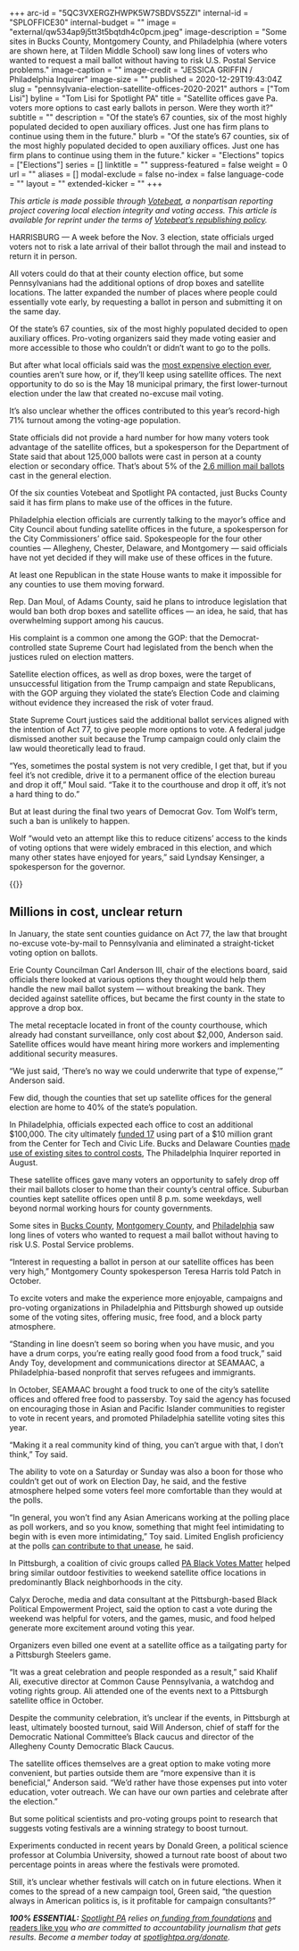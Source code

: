 +++
arc-id = "5QC3VXERGZHWPK5W7SBDVS5ZZI"
internal-id = "SPLOFFICE30"
internal-budget = ""
image = "external/qw534ap9j5tt3t5bqtdh4c0pcm.jpeg"
image-description = "Some sites in Bucks County, Montgomery County, and Philadelphia (where voters are shown here, at Tilden Middle School) saw long lines of voters who wanted to request a mail ballot without having to risk U.S. Postal Service problems."
image-caption = ""
image-credit = "JESSICA GRIFFIN / Philadelphia Inquirer"
image-size = ""
published = 2020-12-29T19:43:04Z
slug = "pennsylvania-election-satellite-offices-2020-2021"
authors = ["Tom Lisi"]
byline = "Tom Lisi for Spotlight PA"
title = "Satellite offices gave Pa. voters more options to cast early ballots in person. Were they worth it?"
subtitle = ""
description = "Of the state’s 67 counties, six of the most highly populated decided to open auxiliary offices. Just one has firm plans to continue using them in the future."
blurb = "Of the state’s 67 counties, six of the most highly populated decided to open auxiliary offices. Just one has firm plans to continue using them in the future."
kicker = "Elections"
topics = ["Elections"]
series = []
linktitle = ""
suppress-featured = false
weight = 0
url = ""
aliases = []
modal-exclude = false
no-index = false
language-code = ""
layout = ""
extended-kicker = ""
+++

<i>This article is made possible through </i><a href="http://votebeat.org/"><i>Votebeat</i></a><i>, a nonpartisan reporting project covering local election integrity and voting access. This article is available for reprint under the terms of </i><a href="https://votebeat.org/republishing/"><i>Votebeat’s republishing policy</i></a><i>.</i>

HARRISBURG — A week before the Nov. 3 election, state officials urged voters not to risk a late arrival of their ballot through the mail and instead to return it in person.

All voters could do that at their county election office, but some Pennsylvanians had the additional options of drop boxes and satellite locations. The latter expanded the number of places where people could essentially vote early, by requesting a ballot in person and submitting it on the same day.

Of the state’s 67 counties, six of the most highly populated decided to open auxiliary offices. Pro-voting organizers said they made voting easier and more accessible to those who couldn’t or didn’t want to go to the polls.

But after what local officials said was the <a href="https://www.spotlightpa.org/news/2020/12/pennsylvania-election-2020-costs-counties-coroanvirus-funding/">most expensive election ever</a>, counties aren’t sure how, or if, they’ll keep using satellite offices. The next opportunity to do so is the May 18 municipal primary, the first lower-turnout election under the law that created no-excuse mail voting.

It’s also unclear whether the offices contributed to this year’s record-high 71% turnout among the voting-age population.

State officials did not provide a hard number for how many voters took advantage of the satellite offices, but a spokesperson for the Department of State said that about 125,000 ballots were cast in person at a county election or secondary office. That’s about 5% of the <a href="https://www.dos.pa.gov/VotingElections/BEST/Pages/BEST-Election-Stats.aspx">2.6 million mail ballots</a> cast in the general election.

<script src="https://www.spotlightpa.org/embed.js" async></script><div data-spl-embed-version="1" data-spl-src="https://www.spotlightpa.org/embeds/newsletter/"></div>

Of the six counties Votebeat and Spotlight PA contacted, just Bucks County said it has firm plans to make use of the offices in the future.

Philadelphia election officials are currently talking to the mayor’s office and City Council about funding satellite offices in the future, a spokesperson for the City Commissioners’ office said. Spokespeople for the four other counties — Allegheny, Chester, Delaware, and Montgomery — said officials have not yet decided if they will make use of these offices in the future.

At least one Republican in the state House wants to make it impossible for any counties to use them moving forward.

Rep. Dan Moul, of Adams County, said he plans to introduce legislation that would ban both drop boxes and satellite offices — an idea, he said, that has overwhelming support among his caucus.

His complaint is a common one among the GOP: that the Democrat-controlled state Supreme Court had legislated from the bench when the justices ruled on election matters.

Satellite election offices, as well as drop boxes, were the target of unsuccessful litigation from the Trump campaign and state Republicans, with the GOP arguing they violated the state’s Election Code and claiming without evidence they increased the risk of voter fraud.

State Supreme Court justices said the additional ballot services aligned with the intention of Act 77, to give people more options to vote. A federal judge dismissed another suit because the Trump campaign could only claim the law would theoretically lead to fraud.

“Yes, sometimes the postal system is not very credible, I get that, but if you feel it’s not credible, drive it to a permanent office of the election bureau and drop it off,” Moul said. “Take it to the courthouse and drop it off, it’s not a hard thing to do.”

But at least during the final two years of Democrat Gov. Tom Wolf’s term, such a ban is unlikely to happen.

Wolf “would veto an attempt like this to reduce citizens’ access to the kinds of voting options that were widely embraced in this election, and which many other states have enjoyed for years,” said Lyndsay Kensinger, a spokesperson for the governor.

{{<picture src="external/r1xsq1f47ytyswjkqcynv25mrw.jpeg" description="The Eagles mascot, Swoop, and team cheerleaders greeted voters dropping off their mail ballots at a satellite election office site at Lincoln Financial Field in Philadelphia on Nov. 2, 2020." caption="The Eagles mascot, Swoop, and team cheerleaders greeted voters dropping off their mail ballots at a satellite election office site at Lincoln Financial Field in Philadelphia on Nov. 2, 2020." credit="MONICA HERNDON / Philadelphia Inquirer">}} 

## Millions in cost, unclear return

In January, the state sent counties guidance on Act 77, the law that brought no-excuse vote-by-mail to Pennsylvania and eliminated a straight-ticket voting option on ballots.

Erie County Councilman Carl Anderson III, chair of the elections board, said officials there looked at various options they thought would help them handle the new mail ballot system — without breaking the bank. They decided against satellite offices, but became the first county in the state to approve a drop box.

The metal receptacle located in front of the county courthouse, which already had constant surveillance, only cost about $2,000, Anderson said. Satellite offices would have meant hiring more workers and implementing additional security measures.

“We just said, ‘There’s no way we could underwrite that type of expense,’” Anderson said.

Few did, though the counties that set up satellite offices for the general election are home to 40% of the state’s population.

In Philadelphia, officials expected each office to cost an additional $100,000. The city ultimately <a href="https://www.philadelphiavotes.com/en/home/item/1867-all_seventeen_satellite_offices_now_open.html">funded 17</a> using part of a $10 million grant from the Center for Tech and Civic Life. Bucks and Delaware Counties <a href="https://www.inquirer.com/politics/election/philadelphia-pennsylvania-early-voting-2020-election-20200810.html">made use of existing sites to control costs</a>, The Philadelphia Inquirer reported in August.

These satellite offices gave many voters an opportunity to safely drop off their mail ballots closer to home than their county’s central office. Suburban counties kept satellite offices open until 8 p.m. some weekdays, well beyond normal working hours for county governments.

Some sites in <a href="http://levittownnow.com/2020/11/02/last-minute-crowd-gathers-at-levittown-election-office/">Bucks County</a>, <a href="https://patch.com/pennsylvania/norristown/voters-encounter-long-lines-waits-casting-ballots-montco">Montgomery County</a>, and <a href="https://www.inquirer.com/politics/election/philadelphia-early-voting-mail-ballots-satellite-elections-offices-20201026.html">Philadelphia</a> saw long lines of voters who wanted to request a mail ballot without having to risk U.S. Postal Service problems.

“Interest in requesting a ballot in person at our satellite offices has been very high,” Montgomery County spokesperson Teresa Harris told Patch in October.

To excite voters and make the experience more enjoyable, campaigns and pro-voting organizations in Philadelphia and Pittsburgh showed up outside some of the voting sites, offering music, free food, and a block party atmosphere.

“Standing in line doesn’t seem so boring when you have music, and you have a drum corps, you’re eating really good food from a food truck,” said Andy Toy, development and communications director at SEAMAAC, a Philadelphia-based nonprofit that serves refugees and immigrants.

In October, SEAMAAC brought a food truck to one of the city’s satellite offices and offered free food to passersby. Toy said the agency has focused on encouraging those in Asian and Pacific Islander communities to register to vote in recent years, and promoted Philadelphia satellite voting sites this year.

“Making it a real community kind of thing, you can’t argue with that, I don’t think,” Toy said.

The ability to vote on a Saturday or Sunday was also a boon for those who couldn’t get out of work on Election Day, he said, and the festive atmosphere helped some voters feel more comfortable than they would at the polls.

“In general, you won’t find any Asian Americans working at the polling place as poll workers, and so you know, something that might feel intimidating to begin with is even more intimidating,” Toy said. Limited English proficiency at the polls <a href="https://www.spotlightpa.org/news/2020/11/pennsylvania-election-2020-spanish-speakers-latino-hispanic-voters-issues/">can contribute to that unease</a>, he said.

In Pittsburgh, a coalition of civic groups called <a href="https://www.facebook.com/pablackvotesmatter/">PA Black Votes Matter</a> helped bring similar outdoor festivities to weekend satellite office locations in predominantly Black neighborhoods in the city.

Calyx Deroche, media and data consultant at the Pittsburgh-based Black Political Empowerment Project, said the option to cast a vote during the weekend was helpful for voters, and the games, music, and food helped generate more excitement around voting this year.

Organizers even billed one event at a satellite office as a tailgating party for a Pittsburgh Steelers game.

“It was a great celebration and people responded as a result,” said Khalif Ali, executive director at Common Cause Pennsylvania, a watchdog and voting rights group. Ali attended one of the events next to a Pittsburgh satellite office in October.

Despite the community celebration, it’s unclear if the events, in Pittsburgh at least, ultimately boosted turnout, said Will Anderson, chief of staff for the Democratic National Committee’s Black caucus and director of the Allegheny County Democratic Black Caucus.

<script src="https://www.spotlightpa.org/embed.js" async></script><div data-spl-embed-version="1" data-spl-src="https://www.spotlightpa.org/embeds/donate/?teaser_text=Spotlight%20PA%20provides%20essential%2C%20public-service%20journalism%20thanks%20to%20readers%20like%20you.%20%3Cb%3EHelp%20us%20sustain%20this%20critical%20coverage%20in%202021.%3C%2Fb%3E"></div>

The satellite offices themselves are a great option to make voting more convenient, but parties outside them are “more expensive than it is beneficial,” Anderson said. “We’d rather have those expenses put into voter education, voter outreach. We can have our own parties and celebrate after the election.”

But some political scientists and pro-voting groups point to research that suggests voting festivals are a winning strategy to boost turnout.

Experiments conducted in recent years by Donald Green, a political science professor at Columbia University, showed a turnout rate boost of about two percentage points in areas where the festivals were promoted.

Still, it’s unclear whether festivals will catch on in future elections. When it comes to the spread of a new campaign tool, Green said, “the question always in American politics is, is it profitable for campaign consultants?”

<i><b>100% ESSENTIAL:</b></i><i> </i><a href="https://www.spotlightpa.org/"><i>Spotlight PA</i></a><i> relies on</i><a href="https://www.spotlightpa.org/support"><i> funding from foundations</i></a><i> </i><a href="https://www.spotlightpa.org/support">and readers like you</a><i> who are committed to accountability journalism that gets results. Become a member today at </i><a href="http://checkout.fundjournalism.org/memberform?org_id=spotlightpa&campaign=701f4000000TVuIAAW"><i>spotlightpa.org/donate</i></a><i>.</i>
